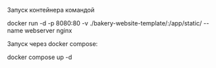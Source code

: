 Запуск контейнера командой

docker run -d -p 8080:80 -v ./bakery-website-template/:/app/static/ --name webserver nginx

Запуск через docker compose:

docker compose up -d
